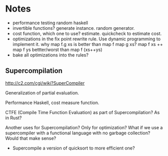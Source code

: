 # Notes

- performance testing random haskell
- invertible functions? generate instance. random generator.
- cost function, which one to use? estimate. quickcheck to estimate cost.
- optimizations in the fix point rewrite rule.
  Use dynamic programming to implement it.
why map f.g xs is better than map f map g xs?
  map f xs ++ map f ys bettter/worst than map f (xs++ys)
- bake all optimizations into the rules?


## Supercompilation

http://c2.com/cgi/wiki?SuperCompiler

Generalization of partial evaluation.

Performance Haskell, cost measure function.

CTFE (Compile Time Function Evaluation) as part of Supercompilation?
As in Rust?

Another uses for Supercompilation?
Only for optimization?
What if we use a supercompiler with a functional language with no garbage collection?
Would that make sense?

* Supercompile a version of quicksort to more efficient one?

